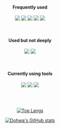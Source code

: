 <div align="center">

  <!---
  [![Hits](https://hits.seeyoufarm.com/api/count/incr/badge.svg?url=https%3A%2F%2Fgithub.com%2FKangDohwa&count_bg=%2379C83D&title_bg=%23555555&icon=github.svg&icon_color=%23FFFFFF&title=hits&edge_flat=false)](https://hits.seeyoufarm.com)
  --->
  
  #### Frequently used

  <img src="https://img.shields.io/badge/JavaScript-F7DF1E?style=for-the-badge&logo=JavaScript&logoColor=FFFFFF"> <img src="https://img.shields.io/badge/React-61DAFB?style=for-the-badge&logo=React&logoColor=FFFFFF"> <img src="https://img.shields.io/badge/HTML5-E34F26?style=for-the-badge&logo=HTML5&logoColor=FFFFFF"> <img src="https://img.shields.io/badge/SCSS-1572B6?style=for-the-badge&logo=SASS&logoColor=FFFFFF"> <img src="https://img.shields.io/badge/Firebase-FFCA28?style=for-the-badge&logo=Firebase&logoColor=FFFFFF">
  
  <br/>
  
  #### Used but not deeply
  
  <img src="https://img.shields.io/badge/Python-3776AB?style=for-the-badge&logo=Python&logoColor=FFFFFF"> <img src="https://img.shields.io/badge/CSharp-239120?style=for-the-badge&logo=CSharp&logoColor=FFFFFF"> 
  
  <br/>
  
  #### Currently using tools
  
  <img src="https://img.shields.io/badge/VSC-007ACC?style=for-the-badge&logo=VisualStudioCode&logoColor=FFFFFF"> <img src="https://img.shields.io/badge/github-181717?style=for-the-badge&logo=github&logoColor=FFFFFF"> <img src="https://img.shields.io/badge/VS-5C2D91?style=for-the-badge&logo=VisualStudio&logoColor=FFFFFF"> 
  
  <br/>
  <br/>
  
  [![Top Langs](https://github-readme-stats.vercel.app/api/top-langs/?username=KangDohwa&layout=compact&exclude_repo=DalamudAssetsKR,DalamudResource,Dalamud.UpdaterKR,Dalamud-7.3.5.0,DalamudPluginsD17KR)](https://github.com/anuraghazra/github-readme-stats)
  
  [![Dohwa's GitHub stats](https://github-readme-stats.vercel.app/api?username=KangDohwa&show_icons=true&theme=radical)](https://github.com/anuraghazra/github-readme-stats)
  
</div>
<!---
KangDohwa/KangDohwa is a ✨ special ✨ repository because its `README.md` (this file) appears on your GitHub profile.
You can click the Preview link to take a look at your changes.
--->

